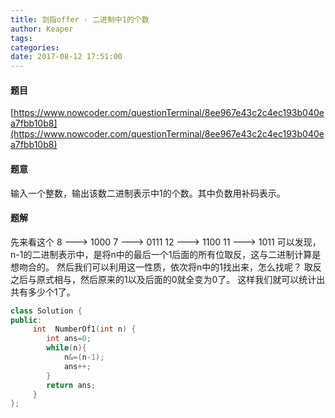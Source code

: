```yaml
---
title: 剑指offer - 二进制中1的个数
author: Keaper
tags: 
categories:
date: 2017-08-12 17:51:00
---
```

#### 题目
[https://www.nowcoder.com/questionTerminal/8ee967e43c2c4ec193b040ea7fbb10b8](https://www.nowcoder.com/questionTerminal/8ee967e43c2c4ec193b040ea7fbb10b8)
#### 题意
输入一个整数，输出该数二进制表示中1的个数。其中负数用补码表示。
#### 题解
先来看这个
8 ---> 1000
7 ---> 0111
12 ---> 1100
11 ---> 1011
可以发现，n-1的二进制表示中，是将n中的最后一个1后面的所有位取反，这与二进制计算是想吻合的。
然后我们可以利用这一性质，依次将n中的1找出来，怎么找呢？
取反之后与原式相与，然后原来的1以及后面的0就全变为0了。
这样我们就可以统计出共有多少个1了。
```cpp
class Solution {
public:
     int  NumberOf1(int n) {
        int ans=0;
        while(n){
            n&=(n-1);
            ans++;
        }
        return ans;
     }
};
```